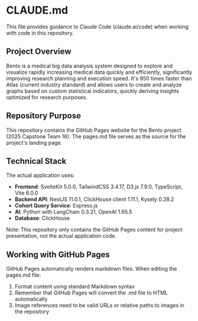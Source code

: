 # CLAUDE.md

This file provides guidance to Claude Code (claude.ai/code) when working with code in this repository.

## Project Overview

Bento is a medical big data analysis system designed to explore and visualize rapidly increasing medical data quickly and efficiently, significantly improving research planning and execution speed. It's 950 times faster than Atlas (current industry standard) and allows users to create and analyze graphs based on custom statistical indicators, quickly deriving insights optimized for research purposes.

## Repository Purpose

This repository contains the GitHub Pages website for the Bento project (2025 Capstone Team 16). The pages.md file serves as the source for the project's landing page.

## Technical Stack

The actual application uses:

- **Frontend**: SvelteKit 5.0.0, TailwindCSS 3.4.17, D3.js 7.9.0, TypeScript, Vite 6.0.0
- **Backend API**: NestJS 11.0.1, ClickHouse client 1.11.1, Kysely 0.28.2
- **Cohort Query Service**: Express.js
- **AI**: Python with LangChain 0.3.21, OpenAI 1.65.5
- **Database**: ClickHouse

Note: This repository only contains the GitHub Pages content for project presentation, not the actual application code.

## Working with GitHub Pages

GitHub Pages automatically renders markdown files. When editing the pages.md file:

1. Format content using standard Markdown syntax
2. Remember that GitHub Pages will convert the .md file to HTML automatically
3. Image references need to be valid URLs or relative paths to images in the repository
